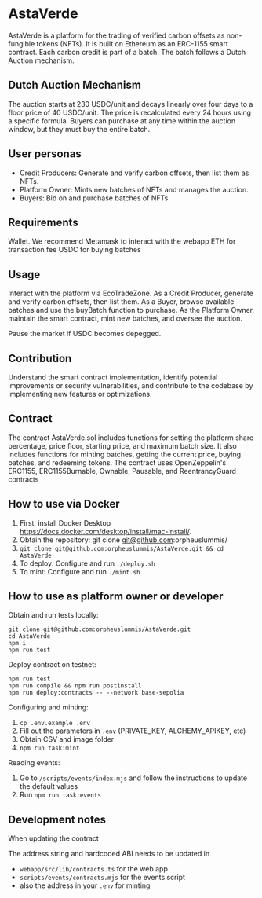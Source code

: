 # AstaVerde

AstaVerde is a platform for the trading of verified carbon offsets as non-fungible tokens (NFTs).
It is built on Ethereum as an ERC-1155 smart contract.
Each carbon credit is part of a batch. The batch follows a Dutch Auction mechanism.

## Dutch Auction Mechanism

The auction starts at 230 USDC/unit and decays linearly over four days to a floor price of 40 USDC/unit. The price is
recalculated every 24 hours using a specific formula. Buyers can purchase at any time within the auction window, but
they must buy the entire batch.

## User personas

- Credit Producers: Generate and verify carbon offsets, then list them as NFTs.
- Platform Owner: Mints new batches of NFTs and manages the auction.
- Buyers: Bid on and purchase batches of NFTs.

## Requirements

Wallet. We recommend Metamask to interact with the webapp
ETH for transaction fee
USDC for buying batches

## Usage

Interact with the platform via EcoTradeZone. As a Credit Producer, generate and verify carbon offsets, then list them.
As a Buyer, browse available batches and use the buyBatch function to purchase. As the Platform Owner, maintain the
smart contract, mint new batches, and oversee the auction.

Pause the market if USDC becomes depegged.

## Contribution

Understand the smart contract implementation, identify potential improvements or security vulnerabilities, and
contribute to the codebase by implementing new features or optimizations.

## Contract

The contract AstaVerde.sol includes functions for setting the platform share percentage, price floor, starting price,
and maximum batch size. It also includes functions for minting batches, getting the current price, buying batches, and
redeeming tokens. The contract uses OpenZeppelin's ERC1155, ERC1155Burnable, Ownable, Pausable, and ReentrancyGuard
contracts

## How to use via Docker

1. First, install Docker Desktop https://docs.docker.com/desktop/install/mac-install/.
2. Obtain the repository: git clone git@github.com:orpheuslummis/
3. `git clone git@github.com:orpheuslummis/AstaVerde.git && cd AstaVerde`
4. To deploy: Configure and run `./deploy.sh`
5. To mint: Configure and run `./mint.sh`

## How to use as platform owner or developer

Obtain and run tests locally:

```shell
git clone git@github.com:orpheuslummis/AstaVerde.git
cd AstaVerde
npm i
npm run test
```

Deploy contract on testnet:

```shell
npm run test
npm run compile && npm run postinstall
npm run deploy:contracts -- --network base-sepolia
```

Configuring and minting:

1. `cp .env.example .env`
2. Fill out the parameters in ``.env`` (PRIVATE_KEY, ALCHEMY_APIKEY, etc)
3. Obtain CSV and image folder
4. `npm run task:mint`


Reading events:

1. Go to `/scripts/events/index.mjs` and follow the instructions to update the default values
2. Run `npm run task:events`

## Development notes

When updating the contract

The address string and hardcoded ABI needs to be updated in
- `webapp/src/lib/contracts.ts` for the web app
- `scripts/events/contracts.mjs` for the events script
- also the address in your `.env` for minting
